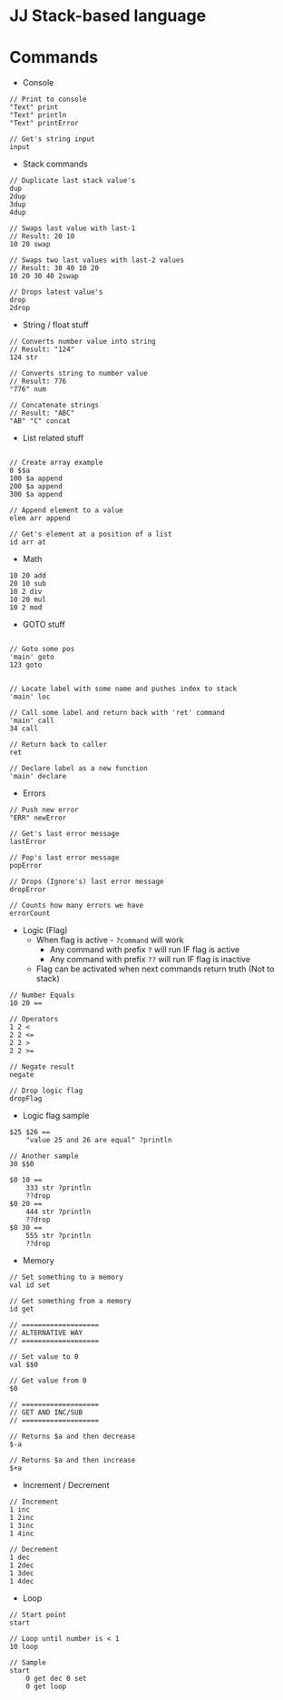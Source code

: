 # JJ Stack-based language

# Commands
* Console
```
// Print to console
"Text" print
"Text" println
"Text" printError

// Get's string input
input
```
* Stack commands
```
// Duplicate last stack value's
dup
2dup
3dup
4dup

// Swaps last value with last-1
// Result: 20 10
10 20 swap

// Swaps two last values with last-2 values
// Result: 30 40 10 20
10 20 30 40 2swap

// Drops latest value's
drop
2drop
```
* String / float stuff
```
// Converts number value into string
// Result: "124"
124 str

// Converts string to number value
// Result: 776
"776" num

// Concatenate strings
// Result: "ABC"
"AB" "C" concat
```
* List related stuff
```

// Create array example
0 $$a
100 $a append
200 $a append
300 $a append

// Append element to a value
elem arr append

// Get's element at a position of a list
id arr at
```
* Math
```
10 20 add
20 10 sub
10 2 div
10 20 mul
10 2 mod
```

* GOTO stuff
```

// Goto some pos
'main' goto
123 goto


// Locate label with some name and pushes index to stack
'main' loc

// Call some label and return back with 'ret' command
'main' call 
34 call

// Return back to caller
ret

// Declare label as a new function
'main' declare
```
* Errors
```
// Push new error
"ERR" newError

// Get's last error message
lastError

// Pop's last error message
popError

// Drops (Ignore's) last error message
dropError

// Counts how many errors we have
errorCount
```
* Logic (Flag)
  * When flag is active - `?command` will work
    * Any command with prefix `?` will run IF flag is active
    * Any command with prefix `??` will run IF flag is inactive
  * Flag can be activated when next commands return truth (Not to stack)
```
// Number Equals
10 20 ==

// Operators
1 2 <
2 2 <=
2 2 >
2 2 >=

// Negate result
negate

// Drop logic flag
dropFlag
```
* Logic flag sample
```
$25 $26 ==
    "value 25 and 26 are equal" ?println

// Another sample
30 $$0

$0 10 ==
    333 str ?println
    ??drop
$0 20 ==
    444 str ?println
    ??drop
$0 30 ==
    555 str ?println
    ??drop
```
* Memory
```
// Set something to a memory
val id set

// Get something from a memory
id get

// ===================
// ALTERNATIVE WAY
// ===================

// Set value to 0
val $$0

// Get value from 0
$0

// ===================
// GET AND INC/SUB
// ===================

// Returns $a and then decrease
$-a

// Returns $a and then increase
$+a

```
* Increment / Decrement
```
// Increment
1 inc
1 2inc
1 3inc
1 4inc

// Decrement
1 dec
1 2dec
1 3dec
1 4dec
```
* Loop
```
// Start point
start

// Loop until number is < 1
10 loop

// Sample
start
    0 get dec 0 set
    0 get loop
```